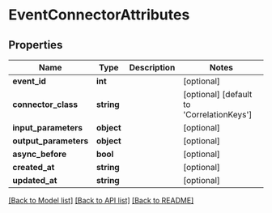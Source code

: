 # EventConnectorAttributes

## Properties
Name | Type | Description | Notes
------------ | ------------- | ------------- | -------------
**event_id** | **int** |  | [optional] 
**connector_class** | **string** |  | [optional] [default to 'CorrelationKeys']
**input_parameters** | **object** |  | [optional] 
**output_parameters** | **object** |  | [optional] 
**async_before** | **bool** |  | [optional] 
**created_at** | **string** |  | [optional] 
**updated_at** | **string** |  | [optional] 

[[Back to Model list]](../README.md#documentation-for-models) [[Back to API list]](../README.md#documentation-for-api-endpoints) [[Back to README]](../README.md)


